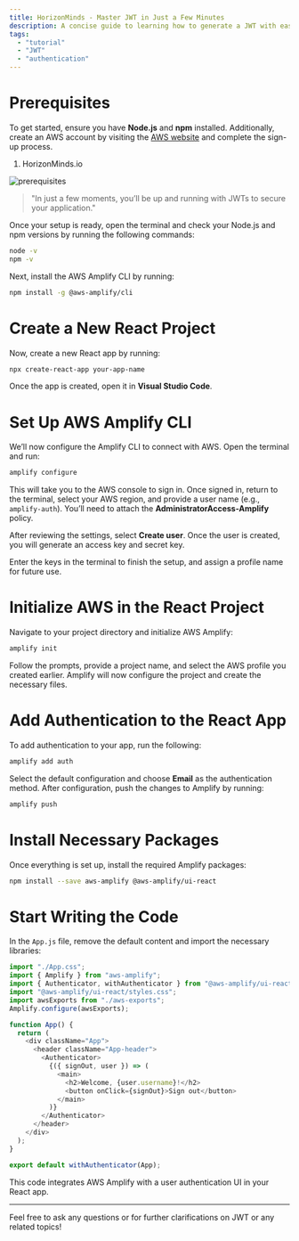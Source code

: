 ```yaml
---
title: HorizonMinds - Master JWT in Just a Few Minutes
description: A concise guide to learning how to generate a JWT with easy-to-follow steps.
tags:
  - "tutorial"
  - "JWT"
  - "authentication"
---
```



# Prerequisites

To get started, ensure you have **Node.js** and **npm** installed. Additionally, create an AWS account by visiting the [AWS website](https://aws.amazon.com/) and complete the sign-up process.

1. HorizonMinds.io

![prerequisites](/src/assets/home-image.png)

> "In just a few moments, you’ll be up and running with JWTs to secure your application."

Once your setup is ready, open the terminal and check your Node.js and npm versions by running the following commands:

```bash
node -v
npm -v
```

Next, install the AWS Amplify CLI by running:

```bash
npm install -g @aws-amplify/cli
```

# Create a New React Project

Now, create a new React app by running:

```bash
npx create-react-app your-app-name
```

Once the app is created, open it in **Visual Studio Code**.

# Set Up AWS Amplify CLI

We’ll now configure the Amplify CLI to connect with AWS. Open the terminal and run:

```bash
amplify configure
```

This will take you to the AWS console to sign in. Once signed in, return to the terminal, select your AWS region, and provide a user name (e.g., `amplify-auth`). You’ll need to attach the **AdministratorAccess-Amplify** policy.

After reviewing the settings, select **Create user**. Once the user is created, you will generate an access key and secret key.

Enter the keys in the terminal to finish the setup, and assign a profile name for future use.

# Initialize AWS in the React Project

Navigate to your project directory and initialize AWS Amplify:

```bash
amplify init
```

Follow the prompts, provide a project name, and select the AWS profile you created earlier. Amplify will now configure the project and create the necessary files.

# Add Authentication to the React App

To add authentication to your app, run the following:

```bash
amplify add auth
```

Select the default configuration and choose **Email** as the authentication method. After configuration, push the changes to Amplify by running:

```bash
amplify push
```

# Install Necessary Packages

Once everything is set up, install the required Amplify packages:

```bash
npm install --save aws-amplify @aws-amplify/ui-react
```

# Start Writing the Code

In the `App.js` file, remove the default content and import the necessary libraries:

```js
import "./App.css";
import { Amplify } from "aws-amplify";
import { Authenticator, withAuthenticator } from "@aws-amplify/ui-react";
import "@aws-amplify/ui-react/styles.css";
import awsExports from "./aws-exports";
Amplify.configure(awsExports);

function App() {
  return (
    <div className="App">
      <header className="App-header">
        <Authenticator>
          {({ signOut, user }) => (
            <main>
              <h2>Welcome, {user.username}!</h2>
              <button onClick={signOut}>Sign out</button>
            </main>
          )}
        </Authenticator>
      </header>
    </div>
  );
}

export default withAuthenticator(App);
```

This code integrates AWS Amplify with a user authentication UI in your React app. 

---

Feel free to ask any questions or for further clarifications on JWT or any related topics!

